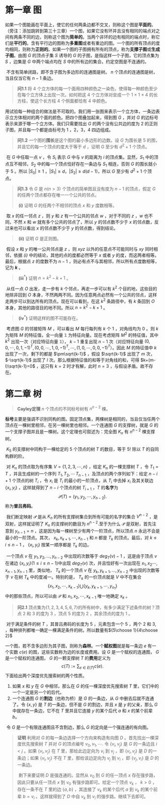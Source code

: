 # 第一章	图

​	如果一个图能画在平面上，使它的任何两条边都不交叉，则称这个图是**平面的**。（旁注：添加跳转到第三十三章）一个图，如果它没有环并且没有相同的端点对之间有两条不同的边，则称这个图为**简单的**。当两个非环的边有相同的端点时，称它们是**平行的**。含有平行边的图称为**多重图**或者有重边的图。一个图的所有顶点的度均相同，则称为**正则的**。如果一个图的子图拥有所有的顶点，称为**支撑子图**或**生成子图**。由图 $G$ 的顶点子集 $S$ 诱导的 $G$ 的子图，是指这样一个子图，它的顶点集为 $S$ ，边集是 $G$ 中两个端点均在 $S$ 中的所有边的集合。约定空图是不连通的。

​	不含有简单闭路，即不含子图为多边形的连通图是树。 $n$ 个顶点的连通图是树，当且仅当它有 $n-1$ 条边。

> **问1.1**	将 4 个立方体的每一个面用四种颜色之一染色，使得每一种颜色至少在每个立方体上出现一次。如何把这 4 个立方体对垒成一个 1 $\times$ 1 $\times$ 4 的长方柱，使这个长方柱 4 个侧面都恰有 4 中颜色。

​	用试验每一种组合的做法是不可取的。我们用一张图来表示一个立方体，一条边表示立方体相对的两个面的颜色。把四个图叠加起来，得到图 $G$ ，并对 $G$ 的边标号表示来源于哪一个立方体。我们只需要找出 $G$ 的两个没有公共边的度为 2 的正则子图，并且每一个都是由标号为 1 ，2，3，4 四边组成。

> **问1.2**	一个图的**围长**是这个图的最小多边形的边数。设 $G$ 为围长是 5 的图， 并且它的每一个顶点的度大于等于 $d$ ，证明 $G$ 至少有 $d^2+1$ 个顶点。

​	在 $G$ 中任取一点 $v$ ，令 $S_i$ 表示 $G$ 中与 $v$ 的距离为 $i$ 的顶点集。显然，$S_1$ 中的顶点互不相邻，$S_2$ 中的每一个顶点恰好存在一条边与 $S_1$ 相连，否则 $G$ 的围长就小于 5 。所以 $|S_0|\geq 1$ ，$|S_1|\geq d$，$|S_2|\geq d(d-1)$，所以 $G$ 至少有 $d^2+1$ 个顶点。



> **问1.3**	令 $G$ 是 $n(n>3)$ 个顶点的简单图且没有度为 $n-1$ 的顶点，假定 $G$ 的任两个顶点都存在唯一一个公共的邻点。
>
> ​	**(i)**	证明 $G$ 的任两个不相邻的顶点 $x$ 和 $y$ 度数相等。
>

​	取 $x$ 的任一邻点 $z$ ，则 $y$ 和 $z$ 有一个公共的邻点 $w$ ，对于不同的 $z$ ，$w$ 也不同，不然 $x$ 和 $w$ 就有多个公共的邻点了，所以 $y$ 的邻点数不少于 $x$ 的邻点数，反过来也可以看出 $x$ 的邻点数不少于 $y$ 的邻点数，得到结论。

> ​	**(ii)**	证明 $G$ 是正则图。
>

​	假设 $x$ 和 $y$ 的唯一公共邻点是 $z$ ，则 $xyz$ 以外的任意点不可能同时与 $xy$ 同时相邻，依据 *(i)* 中的结论，其他的点的度都必然等于 $x$ 或者 $y$ 的度，而这两者相等。最后，根据点 $z$ 的度数不为 $n-1$ ，则必有点不与其相邻，所以所有点度数相等，记为 **$k$** 。

> ​	**(iii$^*$)**	证明 $n=k^2-k+1$ 。
>

​	从任一点 $O$ 出发，走一步有 $k$ 个邻点，再走一步可以有 $k^2$ 个目的地，这些目的地除非回到 $O$ 本身，不然两两不同。因为任意两点必然有一个公共的邻点，这样走两步可以到达所有的顶点。现在可以看到，在这 $k^2$ 条路径中，有 $k$ 条回到 $O$ 本身，其他的路径目的地不同。所以 $n=k^2-k+1$ 。

> ​	**(iv$^*$)**	证明这样的图不可能存在。
>

​	考虑图 $G$ 的邻接矩阵 $M$ ，可以看出  $M$ 每行每列有 $k$ 个 $1$ ，对角线均为 $0$ 。则 $k$ 为矩阵 $M$ 的特征值，全一向量 $\mathbb{1}$ 为特征向量。现在考虑矩阵 $M^2$ 的特征值，其中 $k^2$ 出现一次（对应特征向量 $\mathbb{1}$）， $k-1$ 重复出现 $n-1$ 次（对应特征向量 $(0,0,\cdots,0,1,-1)^T,(0,0,\cdots,1,0,-1)^T,\cdots,(1,0,\cdots,0,0,-1)^T$）。因此 $M$ 的特征值中 $k$ 出现了一次，剩下的都是 $\pm\sqrt{k-1}$ ，假设 $\sqrt{k-1}$ 出现了 $m$ 次， $-\sqrt{k-1}$ 出现了 $l$ 次。那么根据特征值的和等于对角线的和，可得 $k+(m-l)\sqrt{k-1}=0$ ，这只有 $k=2$ 时才有解，此时 $n=3$ ，与假设矛盾。故不存在。



# 第二章	树

> **Cayley定理**	 $n$ 个顶点的不同标号树有 $n^{n-2}$ 棵。

​	**标号**主要是强调不识别同构的图。固定顶点集，两棵树是相同的，当且仅当任两个顶点在一棵树里相邻，在另一棵树里也相邻。一个连通图 $G$ 的支撑树，就是 $G$ 的一个支撑子图并且是一棵树。这个定理也可叙述为：完全图 $K_n$ 有 $n^{n-2}$ 棵支撑树。

​	 $K_5$ 的支撑树中同构于一棵给定的 $5$ 个顶点的树 $T$ 的数目，等于 $5!$ 除以 $T$ 的自同构群的阶。

​	对 $K_n$ 的顶点取为有序集 $V=\{1,2,3,\cdots,n\}$ ，给定 $K_n$ 的一棵支撑树 $T$ ，令 $T_1 = T$ ，并且生成树的一个序列 $T_1,T_2,\cdots\,T_{n-1}$ ，及顶点的两个序列如下：给定 $n-i+1$ 个顶点的树 $T_i$ ，令 $x_i$ 是 $T_i$ 的最小的一阶顶点，从 $T_i$ 中去掉 $x_i$ 及其关联边 $\{x_i, y_i\}$ ，这样就得到了 $n-i$ 个顶点的树 $T_{i+1}$ ，$T$ 的**名字**为
$$
\mathcal{P}(T)=(y_1, y_2,\cdots,y_{n-2}).
$$
称为**普吕弗码**。

​	我们断定映射 $\mathcal{P}$ 是从 $K_n$ 的所有支撑树集合到所有可能的名字的集合 $V^{n-2}$ ，是双射，这样就证明了 $K_{n}$ 的支撑树的数目为 $n^{n-2}$.至于为什么 $\mathcal{P}$ 是双射，首先注意到 $y_{n-1}=n$ ，这是因为每一棵树至少有两个一阶顶点，所以顶点 $n$ 永远不会是最小的一阶顶点。其次， $x_k,x_{k+1},\cdots,x_{n-1}$ 和 $n$ 都是 $T_k$ 的顶点。最后，对 $k\leq i\leq n-1$ ， $\{x_i,y_i\}$ 按某一顺序都是 $T_k$ 的边。

​	一个顶点 $v$ 在 $y_1,y_2,\dots,y_{n-2}$ 中出现的次数等于 $deg_T(v)-1$ ，这是由于顶点 $v$ 在诸边 $\{x_i,y_i\}(1\leq i\leq n-1)$中出现 $deg_T(v)$ 次，并且恰好有一次出现在 $x_1,x_2\cdots,x_{n-1},y_{n-1}$ 里，类似地， $T_k$ 的一个顶点 $v$ 在 $y_k,y_{k+1},\dots,y_{n-2}$ 中出现的次数等于 $v$ 在树 $T_{k}$ 中的度减一。特别的是， $T_k$ 的一价顶点就是 $V$ 中不在集合
$$
\{x_1,x_2,\cdots,x_{k-1}\}\bigcup \{y_k,y_{k+1},\cdots,y_{n_1}\}
$$
中的那些顶点，所以可以由 $\mathcal{P}$ 和 $x_1,x_2,\cdots,x_{k-1}$ 唯一地确定 $x_k$ 。

> **问2.1**	顶点集为$\{1,2,3,4,5,6,7\}$的所有树中，有多少满足下述条件的树？顶点 2 和 3 的度为 3 ，顶点 5 的度为 2 ，其余顶点的度为 1 。

​	对于满足条件的树 $T$ ，其普吕弗码的长度为 5 ，元素包含一个 5 ，两个 2 和 3, ，每种排列都唯一确定一棵满足条件的树。所以数量有${5\choose 1}{4\choose 2}$

​	一个图，若不含多边形为其子图，则称为**森林**。一个**赋权图**就是每一条边 $e$ 有一个实数 $c(e)$ 的图，这些实数称为边的长度或费用。设 $G$ 是一个赋权的连通图， $G$ 是一个赋权的连通图， $G$ 的一颗支撑树 $T$ 的**费用**定义为
$$
c(T):=\sum_{e\in E(T)}c(e).
$$
​	下面给出两个深度优先搜索树的两个性质。

1. 如果 $x$ 和 $y$ 在 $G$ 中相邻，那么在 $G$ 的任一棵深度优先搜索树 $T$ 里，它们中的一个一定是另一个的后代。
2. 一个连通图 $G$ 的**割边**（也称为桥）是 $G$ 的一条边，从 $G$ 中删去后就不连通了。令 $\{x,y\}$ 是 $T$ 的一条边，但不是 $G$ 的割边，并且 $x$ 是  $y$ 的父亲，那么 $G$ 中就存在一条边，它不在 $T$ 里并且它连接 $y$ 的某个后代 $a$ 和 $x$ 的某个前辈 $b$。

​	令 $G$ 是一个有限连通图且不含割边，那么 $G$ 的定向是一个强连通的有向图。

>**证明**	利用对 $G$ 的每一条边选择一个方向来构造有向图 $D$ 。首先找出一棵深度优先搜索树 $T$ 并对 $G$ 的顶点编号 $v_0,v_1,\cdots.$ 令 $\{v_i,v_j\}$ 是 $G$ 的一条边且 $i<j$ 。如果 $\{v_i,v_j\}$ 在 $T$ 里，那给此边定向为 $v_i$ 到 $v_j$ ，即 $\{v_i,v_j\}$ 是 $D$ 的一条边；如果 $\{v_i,v_j\}$ 不在 $T$ 里，那给该边定向为 $v_j$ 到 $v_i$ ，即 $\{v_j,v_i\}$ 是 $D$ 的一条边。
>
>​	剩下来要证明  $D$ 是强连通的。显然从 $v_0$ 到 $G$ 的任一顶点 $x$ 存在强步路，因此只要从任一顶点 $x$ 到 $v_0$ 有强步路即可。给定一个顶点 $v_k$ ， $k>0$ ，存在一条不在 $T$ 里的边 $\{a,b\}$ ，其连接了 $v_k$ 的某个后代 $a$ 到 $v_k$ 的某个前辈 $b=v_i$ 。这样就得到了 $D$ 中自 $v_k$ 到 $v_i$ 的强步路。继续下去即可。



